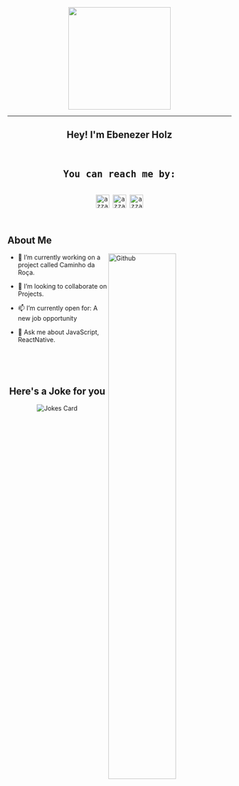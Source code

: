 <p align="center">
  <img src="https://miro.medium.com/max/2048/1*OohqW5DGh9CQS4hLY5FXzA.png" height="230"/>
</p>
<hr>

<div align="center">
  
<h2> Hey! I'm Ebenezer Holz </h2>
  
</div>
</br>
<div>
  <samp>
    <h2 align="center">You can reach me by:</h2>
    <p align="center">
      <br/>
      <a href="mailto:ebenezerholz710@gmail.com" target="blank"><img align="center"
         src="https://img.shields.io/badge/gmail-EA4335.svg?style=for-the-badge&logo=gmail&logoColor=white"
         alt="azzar" height="30"/></a>
      <a href="https://www.instagram.com/ebenezer_holz/" target="blank"><img align="center"
         src="https://img.shields.io/badge/instagram-%23E4405F.svg?style=for-the-badge&logo=Instagram&logoColor=white"
         alt="azzar" height="30"/></a>
      <a href="https://wa.me/+5561998311668" target="blank"><img align="center"
         src="https://img.shields.io/badge/whatsapp-4B7F1.svg?style=for-the-badge&logo=whatsapp&logoColor=white"
         alt="azzar" height="30"/></a>
      <br>
    </p>
  </samp>
</div>

</br>
<h2> About Me </h2>

<img width="55%" align="right" alt="Github" src="https://raw.githubusercontent.com/onimur/.github/master/.resources/git-header.svg" />

- 🔭 I’m currently working on a project called Caminho da Roça.
    
- 👯 I’m looking to collaborate on Projects.

- 📫 I’m currently open for: A new job opportunity
  
- 💬 Ask me about JavaScript, ReactNative.
</br>
<div align="center">
 </br>
 </br>
<h2> Here's a Joke for you </h2>

![Jokes Card](https://readme-jokes.vercel.app/api?theme=tokyonight)
  
</div>

</br>
</br>
</div>
